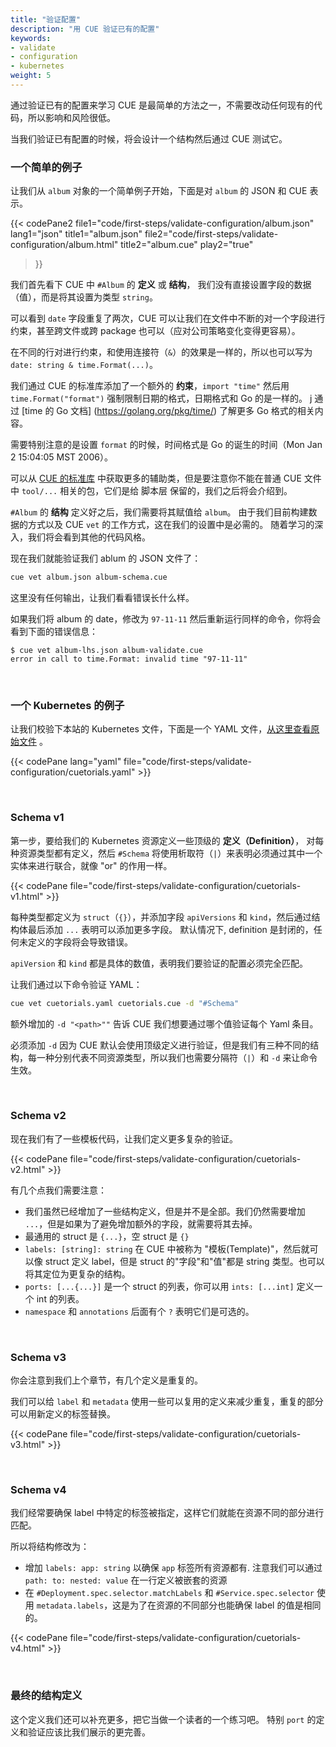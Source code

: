 ```yaml
---
title: "验证配置"
description: "用 CUE 验证已有的配置"
keywords:
- validate
- configuration
- kubernetes
weight: 5
---
```


通过验证已有的配置来学习 CUE 是最简单的方法之一，不需要改动任何现有的代码，所以影响和风险很低。

当我们验证已有配置的时候，将会设计一个结构然后通过 CUE 测试它。

### 一个简单的例子

让我们从 `album` 对象的一个简单例子开始，下面是对 `album` 的 JSON 和 CUE 表示。

{{< codePane2
  file1="code/first-steps/validate-configuration/album.json" lang1="json" title1="album.json"
  file2="code/first-steps/validate-configuration/album.html" title2="album.cue" play2="true"
>}}

我们首先看下 CUE 中 `#Album` 的 __定义__ 或 __结构__，
我们没有直接设置字段的数据（值），而是将其设置为类型 `string`。

可以看到  `date` 字段重复了两次，CUE 可以让我们在文件中不断的对一个字段进行约束，甚至跨文件或跨 package 也可以（应对公司策略变化变得更容易）。

在不同的行对进行约束，和使用连接符（`&`）的效果是一样的，所以也可以写为 `date: string & time.Format(...)`。

我们通过 CUE 的标准库添加了一个额外的 __约束__，`import "time"` 然后用 `time.Format("format")` 强制限制日期的格式，日期格式和 Go 的是一样的。
                             j
通过 [time 的 Go 文档] (https://golang.org/pkg/time/) 了解更多 Go 格式的相关内容。

需要特别注意的是设置 `format` 的时候，时间格式是 Go 的诞生的时间（Mon Jan 2 15:04:05 MST 2006）。

可以从 [CUE 的标准库](https://pkg.go.dev/cuelang.org/go/pkg@v0.4.0#section-directories) 中获取更多的辅助类，但是要注意你不能在普通 CUE 文件中 `tool/...` 相关的包，它们是给 脚本层 保留的，我们之后将会介绍到。

`#Album` 的 __结构__ 定义好之后，我们需要将其赋值给 `album`。
由于我们目前构建数据的方式以及 CUE `vet` 的工作方式，这在我们的设置中是必需的。
随着学习的深入，我们将会看到其他的代码风格。

现在我们就能验证我们 ablum 的 JSON 文件了：

```sh
cue vet album.json album-schema.cue
```

这里没有任何输出，让我们看看错误长什么样。

如果我们将 album 的 date，修改为 `97-11-11` 然后重新运行同样的命令，你将会看到下面的错误信息：

```text
$ cue vet album-lhs.json album-validate.cue 
error in call to time.Format: invalid time "97-11-11"
```

<br>

### 一个 Kubernetes 的例子

让我们校验下本站的 Kubernetes 文件，下面是一个 YAML 文件，[从这里查看原始文件](https://github.com/hofstadter-io/cuetorials.com/blob/main/code/first-steps/validate-configuration/cuetorials.yaml) 。

{{< codePane lang="yaml" file="code/first-steps/validate-configuration/cuetorials.yaml" >}}

<br>

### Schema v1

第一步，要给我们的 Kubernetes 资源定义一些顶级的 __定义（Definition）__，
对每种资源类型都有定义，然后 `#Schema` 将使用析取符（`|`）来表明必须通过其中一个实体来进行联合，就像 "or" 的作用一样。

{{< codePane file="code/first-steps/validate-configuration/cuetorials-v1.html" >}}

每种类型都定义为 `struct`（`{}`），并添加字段 `apiVersions` 和 `kind`，然后通过结构体最后添加 `...` 表明可以添加更多字段。
默认情况下, definition 是封闭的，任何未定义的字段将会导致错误。

`apiVersion` 和 `kind` 都是具体的数值，表明我们要验证的配置必须完全匹配。


让我们通过以下命令验证 YAML：

```sh
cue vet cuetorials.yaml cuetorials.cue -d "#Schema"
```

额外增加的 `-d "<path>""` 告诉 CUE 我们想要通过哪个值验证每个 Yaml 条目。

必须添加 `-d` 因为 CUE 默认会使用顶级定义进行验证，但是我们有三种不同的结构，每一种分别代表不同资源类型，所以我们也需要分隔符（`|`）和 `-d` 来让命令生效。

<br>

### Schema v2

现在我们有了一些模板代码，让我们定义更多复杂的验证。

{{< codePane file="code/first-steps/validate-configuration/cuetorials-v2.html" >}}

有几个点我们需要注意：

- 我们虽然已经增加了一些结构定义，但是并不是全部。我们仍然需要增加 `...`，但是如果为了避免增加额外的字段，就需要将其去掉。
- 最通用的 struct 是 `{...}`，空 struct 是 `{}`
- `labels: [string]: string` 在 CUE 中被称为 "模板(Template)"，然后就可以像 struct 定义 label，但是 struct 的"字段"和"值"都是 string 类型。也可以将其定位为更复杂的结构。
- `ports: [...{...}]` 是一个 struct 的列表，你可以用 `ints: [...int]` 定义一个 int 的列表。
- `namespace` 和 `annotations` 后面有个 `?` 表明它们是可选的。

<br>

### Schema v3

你会注意到我们上个章节，有几个定义是重复的。

我们可以给 `label` 和 `metadata` 使用一些可以复用的定义来减少重复，重复的部分可以用新定义的标签替换。

{{< codePane file="code/first-steps/validate-configuration/cuetorials-v3.html" >}}

<br>

### Schema v4

我们经常要确保 label 中特定的标签被指定，这样它们就能在资源不同的部分进行匹配。

所以将结构修改为：

- 增加 `labels: app: string` 以确保 `app` 标签所有资源都有. 注意我们可以通过 `path: to: nested: value` 在一行定义被嵌套的资源
- 在 `#Deployment.spec.selector.matchLabels` 和 `#Service.spec.selector` 使用 `metadata.labels`，这是为了在资源的不同部分也能确保 label 的值是相同的。

{{< codePane file="code/first-steps/validate-configuration/cuetorials-v4.html" >}}

<br>

### 最终的结构定义

这个定义我们还可以补充更多，把它当做一个读者的一个练习吧。
特别 `port` 的定义和验证应该比我们展示的更完善。
